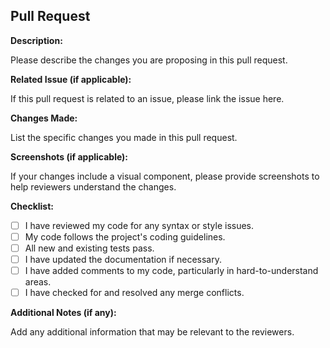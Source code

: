 ## Pull Request

**Description:**

Please describe the changes you are proposing in this pull request.

**Related Issue (if applicable):**

If this pull request is related to an issue, please link the issue here.

**Changes Made:**

List the specific changes you made in this pull request.

**Screenshots (if applicable):**

If your changes include a visual component, please provide screenshots to help reviewers understand the changes.

**Checklist:**

- [ ] I have reviewed my code for any syntax or style issues.
- [ ] My code follows the project's coding guidelines.
- [ ] All new and existing tests pass.
- [ ] I have updated the documentation if necessary.
- [ ] I have added comments to my code, particularly in hard-to-understand areas.
- [ ] I have checked for and resolved any merge conflicts.

**Additional Notes (if any):**

Add any additional information that may be relevant to the reviewers.